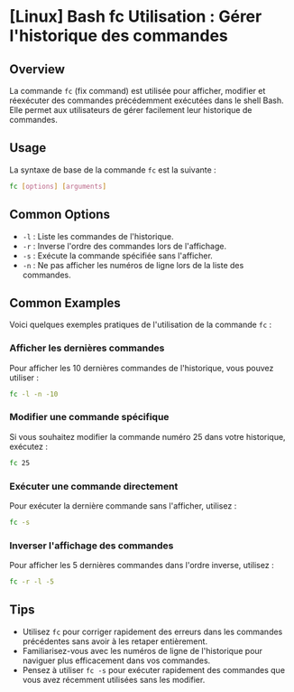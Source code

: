 # [Linux] Bash fc Utilisation : Gérer l'historique des commandes

## Overview
La commande `fc` (fix command) est utilisée pour afficher, modifier et réexécuter des commandes précédemment exécutées dans le shell Bash. Elle permet aux utilisateurs de gérer facilement leur historique de commandes.

## Usage
La syntaxe de base de la commande `fc` est la suivante :

```bash
fc [options] [arguments]
```

## Common Options
- `-l` : Liste les commandes de l'historique.
- `-r` : Inverse l'ordre des commandes lors de l'affichage.
- `-s` : Exécute la commande spécifiée sans l'afficher.
- `-n` : Ne pas afficher les numéros de ligne lors de la liste des commandes.

## Common Examples
Voici quelques exemples pratiques de l'utilisation de la commande `fc` :

### Afficher les dernières commandes
Pour afficher les 10 dernières commandes de l'historique, vous pouvez utiliser :

```bash
fc -l -n -10
```

### Modifier une commande spécifique
Si vous souhaitez modifier la commande numéro 25 dans votre historique, exécutez :

```bash
fc 25
```

### Exécuter une commande directement
Pour exécuter la dernière commande sans l'afficher, utilisez :

```bash
fc -s
```

### Inverser l'affichage des commandes
Pour afficher les 5 dernières commandes dans l'ordre inverse, utilisez :

```bash
fc -r -l -5
```

## Tips
- Utilisez `fc` pour corriger rapidement des erreurs dans les commandes précédentes sans avoir à les retaper entièrement.
- Familiarisez-vous avec les numéros de ligne de l'historique pour naviguer plus efficacement dans vos commandes.
- Pensez à utiliser `fc -s` pour exécuter rapidement des commandes que vous avez récemment utilisées sans les modifier.
